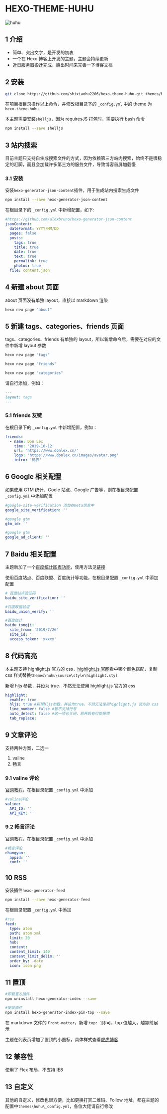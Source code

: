 # HEXO-THEME-HUHU

![huhu](/source/images/huhu.png)

## 1 介绍

- 简单、突出文字，是开发的初衷
- 一个在 Hexo 博客上开发的主题，主题会持续更新
- 近日服务器搬迁完成，腾出时间来完善一下博客文档

## 2 安装

```bash
git clone https://github.com/shixiaohu2206/hexo-theme-huhu.git themes/hexo-theme-huhu
```

在项目根目录操作以上命令，并修改根目录下的 `_config.yml` 中的 theme 为 `hexo-theme-huhu`

本主题需要安装`shelljs`，因为 requiresJS 打包时，需要执行 bash 命令

```bash
npm install --save shelljs
```

## 3 站内搜索

目前主题只支持自生成搜索文件的方式，因为依赖第三方站内搜索，始终不是很稳定的赶脚，而且会加载许多第三方的服务文件，导致博客首屏加载慢

### 3.1 安装

安装`hexo-generator-json-content`插件，用于生成站内搜索生成文件

```bash
npm install --save hexo-generator-json-content
```

在根目录下的 `_config.yml` 中新增配置，如下:

```yml
#https://github.com/alexbruno/hexo-generator-json-content
jsonContent:
  dateFormat: YYYY/MM/DD
  pages: false
  posts:
    tags: true
    title: true
    date: true
    text: true
    permalink: true
    photos: true
  file: content.json
```

## 4 新建 about 页面

about 页面没有单独 layout，直接以 markdown 渲染

```bash
hexo new page "about"
```

## 5 新建 tags、categories、friends 页面

tags、categories、friends 有单独的 layout，所以新增命令后，需要在对应的文件中新增 layout 参数

```bash
hexo new page "tags"

hexo new page "friends"

hexo new page "categories"
```

请自行添加，例如：

```markdown
---
layout: tags
---
```

### 5.1 friends 友链

在根目录下的 `_config.yml` 中新增配置，例如：

```yml
friends:
  - name: Don Lex
    time: '2019-10-12'
    url: 'https://www.donlex.cn/'
    logo: 'https://www.donlex.cn/images/avatar.png'
    intro: '码农'
```

## 6 Google 相关配置

如果使用 GTM 统计、Goole 站点、Google 广告等，则在根目录配置 `_config.yml` 中添加配置

```yml
#google-site-verification 添加在meta信息中
google_site_verification: ''

#google gtm
gtm_id: ''

#google gtm
google_ad_client: ''
```

## 7 Baidu 相关配置

主题新加了一个[百度统计图表功能](https://blog.utone.xyz/2019111314005)，使用方法见[链接](https://blog.utone.xyz/2019111314005)

使用百度站点、百度联盟、百度统计等功能，在根目录配置 `_config.yml` 中添加配置

```yml
# 百度站点验证码
baidu_site_verification: ''

#百度联盟验证
baidu_union_verify: ''

#百度统计
baidu_tongji:
  site_from: '2019/7/26'
  site_id: ''
  access_token: 'xxxxx'
```

## 8 代码高亮

本主题支持 highlight.js 官方的 css，[highlight.js 官网](https://highlightjs.org/static/demo/)看中哪个颜色搭配，复制 css 样式替换`themes\huhu\source\style\highlight.styl`

新增 hljs 参数，并设为 true，不然无法使用 highlight.js 官方的 css

```yml
highlight:
  enable: true
  hljs: true #新增hljs参数，并设为true，不然无法使用highlight.js 官方的 css
  line_number: false #暂不支持行号
  auto_detect: false #这一项也关闭，若开启有可能报错
  tab_replace:
```

## 9 文章评论

支持两种方案，二选一

1. valine
2. 畅言

### 9.1 valine 评论

[官网教程](https://valine.js.org)，在根目录配置 `_config.yml` 中添加

```yml
#valine评论
valine:
  API_ID: ''
  API_KEY: ''
```

### 9.2 畅言评论

[官网教程](http://changyan.kuaizhan.com)，在根目录配置 `_config.yml` 中添加

```yml
#畅言评论
changyan:
  appid: ''
  conf: ''
```

## 10 RSS

安装插件`hexo-generator-feed`

```bash
npm install --save hexo-generator-feed
```

在根目录配置 `_config.yml` 中添加

```yml
#rss
feed:
  type: atom
  path: atom.xml
  limit: 20
  hub:
  content:
  content_limit: 140
  content_limit_delim: ''
  order_by: -date
  icon: icon.png
```

## 11 置顶

```bash
#卸载官方插件
npm uninstall hexo-generator-index --save

#安装插件
npm install hexo-generator-index-pin-top --save
```

在 markdown 文件的 `Front-matter`，新增 `top: 1`即可，top 值越大，越靠前展示

主题在列表页增加了置顶的小图标，具体样式查看[虎虎博客](https://blog.utone.xyz/)

## 12 兼容性

使用了 Flex 布局，不支持 IE8

## 13 自定义

其他的自定义，修改也很方便，比如更换打赏二维码、Follow 地址，都在主题的配置中`themes\huhu\_config.yml`，各位大佬请自行修改
